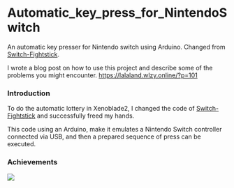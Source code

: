 # Automatic_key_press_for_NintendoSwitch
An automatic key presser for Nintendo switch using Arduino. Changed from [Switch-Fightstick](https://github.com/progmem/Switch-Fightstick).

I wrote a blog post on how to use this project and describe some of the problems you might encounter.
https://lalaland.wlzy.online/?p=101

### Introduction ###
To do the automatic lottery in Xenoblade2, I changed the code of [Switch-Fightstick](https://github.com/progmem/Switch-Fightstick) and successfully freed my hands.


This code using an Arduino, make it emulates a Nintendo Switch controller connected via USB, and then a prepared sequence of press can be executed.

### Achievements ###
![](./Assets/xenoblade.gif)


